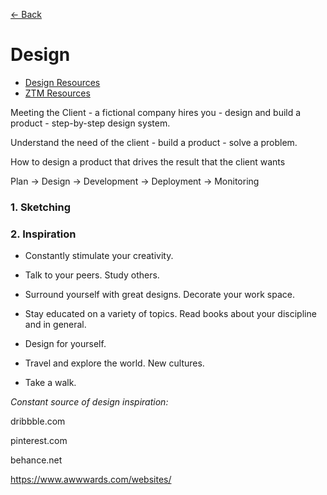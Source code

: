 [&larr; Back](./README.md)

# Design

- [Design Resources](https://danielschifano.notion.site/Complete-Web-Mobile-Designer-Resources-d1d9b6868a7746ffb3b6f02703ac7724)
- [ZTM Resources](https://zerotomastery.io/resources/)

Meeting the Client - a fictional company hires you - design and build a product - step-by-step design system.

Understand the need of the client - build a product - solve a problem.

How to design a product that drives the result that the client wants

Plan -> Design -> Development -> Deployment -> Monitoring

### 1. Sketching

### 2. Inspiration

- Constantly stimulate your creativity.

- Talk to your peers. Study others.

- Surround yourself with great designs. Decorate your work space.

- Stay educated on a variety of topics. Read books about your discipline and in general.

- Design for yourself.

- Travel and explore the world. New cultures.

- Take a walk.

_Constant source of design inspiration:_

dribbble.com

pinterest.com

behance.net

https://www.awwwards.com/websites/

<br>
